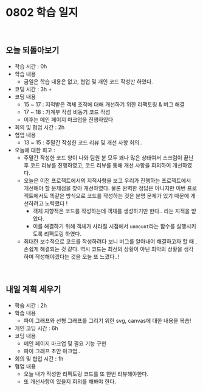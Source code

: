 # 0802 학습 일지

<br>

## 오늘 되돌아보기

- 학습 시간 : 0h
- 학습 내용
  - 금일은 학습 내용은 없고, 협업 및 개인 코드 작성만 하였다.
- 코딩 시간 : 3h +
- 코딩 내용
  - 15 ~ 17 : 지적받은 객체 조작에 대해 개선하기 위한 리팩토링 & 버그 해결
  - 17 ~ 18 : 가계부 작성 비동기 코드 작성
  - 이후는 메인 페이지 마크업을 진행하였다
- 회의 및 협업 시간 : 2h
- 협업 내용
  - 13 ~ 15 : 주말간 작성한 코드 리뷰 및 개선 사항 회의..
- 오늘에 대한 회고 : 
  - 주말간 작성한 코드 양이 나와 팀원 분 모두 꽤나 많은 상태여서 스크럼이 끝난 후 코드 리뷰를 진행하였고, 코드 리뷰를 통해 개선 사항을 회의하여 개선하였다.
  - 오늘은 이전 프로젝트에서의 지적사항을 보고 우리가 진행하는 프로젝트에서 개선해야 할 문제점을 찾아 개선하였다. 물론 완벽한 정답은 아니지만 이번 프로젝트에서도 똑같은 방식으로 코드를 작성하는 것은 분명 문제가 있기 때문에 개선하려고 노력했다 !
    - 객체 지향적은 코드를 작성하는데 객체를 생성하기만 한다.. 라는 지적을 받았다.
    - 이를 해결하기 위해 객체가 사라질 시점에서 `unmount`라는 함수를 실행시키도록 리팩토링 하였다.
  - 최대한 보수적으로 코드를 작성하려다 보니 버그를 알아내어 해결하고자 할 때 , 손쉽게 해결되는 것 같다. 역시 코드는 최선의 상황이 아닌 최악의 상황을 생각하며 작성해야겠다는 것을 오늘 또 느꼈다..!

<br>

## 내일 계획 세우기

- 학습 시간 : 2h
- 학습 내용 
  - 파이 그래프와 선형 그래프를 그리기 위한 svg, canvas에 대한 내용을 복습!
- 개인 코딩 시간 : 6h
- 코딩 내용
  - 메인 페이지 마크업 및 필요 기능 구현
  - 파이 그래프 초안 마크업..
- 회의 및 협업 시간 : 1h
- 협업 내용
  - 오늘 내가 작성한 리팩토링 코드를 또 한번 리뷰해야한다.
  - 또 개선사항이 있을지 회의를 해봐야 한다.

